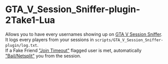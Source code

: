# GTA_V_Session_Sniffer-plugin-2Take1-Lua
Allows you to have every usernames showing up on [GTA V Session Sniffer](https://github.com/Illegal-Services/GTA-V-Session-Sniffer).<br>
It logs every players from your sessions in `scripts/GTA_V_Session_Sniffer-plugin/log.txt`.<br>
If a Fake Friend ["Join Timeout"](https://gta.2take1.menu/features/online/join/#join-timeout) flagged user is met, automatically ["Bail/Netsplit"](https://gta.2take1.menu/features/online/lobby/#bail-netsplit) you from the session.<br>
